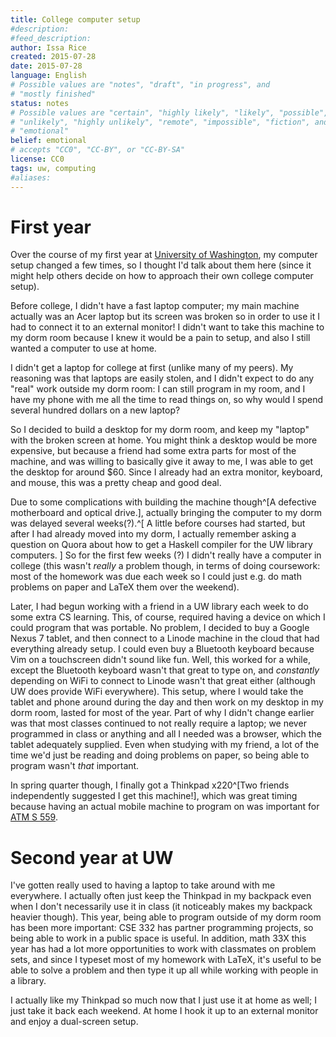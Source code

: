 ```yaml
---
title: College computer setup
#description: 
#feed_description: 
author: Issa Rice
created: 2015-07-28
date: 2015-07-28
language: English
# Possible values are "notes", "draft", "in progress", and
# "mostly finished"
status: notes
# Possible values are "certain", "highly likely", "likely", "possible",
# "unlikely", "highly unlikely", "remote", "impossible", "fiction", and
# "emotional"
belief: emotional
# accepts "CC0", "CC-BY", or "CC-BY-SA"
license: CC0
tags: uw, computing
#aliases: 
---
```


<!--- lol, bad writing ahead! proceed with caution -->

# First year

Over the course of my first year at [University of Washington](), my computer setup changed a few times, so I thought I'd talk about them here (since it might help others decide on how to approach their own college computer setup).

Before college, I didn't have a fast laptop computer; my main machine actually was an Acer laptop but its screen was broken so in order to use it I had to connect it to an external monitor! I didn't want to take this machine to my dorm room because I knew it would be a pain to setup, and also I still wanted a computer to use at home.

I didn't get a laptop for college at first (unlike many of my peers). My reasoning was that laptops are easily stolen, and I didn't expect to do any "real" work outside my dorm room: I can still program in my room, and I have my phone with me all the time to read things on, so why would I spend several hundred dollars on a new laptop?

So I decided to build a desktop for my dorm room, and keep my "laptop" with the broken screen at home.
You might think a desktop would be more expensive, but because a friend had some extra parts for most of the machine, and was willing to basically give it away to me, I was able to get the desktop for around $60.
Since I already had an extra monitor, keyboard, and mouse, this was a pretty cheap and good deal.

Due to some complications with building the machine though^[A defective motherboard and optical drive.], actually bringing the computer to my dorm was delayed several weeks(?).^[
    A little before courses had started, but after I had already moved into my dorm, I actually remember asking a question on Quora about how to get a Haskell compiler for the UW library computers.
]
So for the first few weeks (?) I didn't really have a computer in college (this wasn't *really* a problem though, in terms of doing coursework: most of the homework was due each week so I could just e.g. do math problems on paper and LaTeX them over the weekend).

Later, I had begun working with a friend in a UW library each week to do some extra CS learning.
This, of course, required having a device on which I could program that was portable.
No problem, I decided to buy a Google Nexus 7 tablet, and then connect to a Linode machine in the cloud that had everything already setup.
I could even buy a Bluetooth keyboard because Vim on a touchscreen didn't sound like fun.
Well, this worked for a while, except the Bluetooth keyboard wasn't that great to type on, and *constantly* depending on WiFi to connect to Linode wasn't that great either (although UW does provide WiFi everywhere).
This setup, where I would take the tablet and phone around during the day and then work on my desktop in my dorm room, lasted for most of the year.
Part of why I didn't change earlier was that most classes continued to not really require a laptop; we never programmed in class or anything and all I needed was a browser, which the tablet adequately supplied.
Even when studying with my friend, a lot of the time we'd just be reading and doing problems on paper, so being able to program wasn't *that* important.

In spring quarter though, I finally got a Thinkpad x220^[Two friends independently suggested I get this machine!], which was great timing because having an actual mobile machine to program on was important for [ATM S 559]().

# Second year at UW

I've gotten really used to having a laptop to take around
with me everywhere.
I actually often just keep the Thinkpad in my backpack even when I don't
necessarily use it in class (it noticeably makes my backpack heavier though).
This year, being able to program outside of my dorm room has been more
important: CSE 332 has partner programming projects, so being able to work in
a public space is useful.
In addition, math 33X this year has had a lot more opportunities to work with
classmates on problem sets, and since I typeset most of my homework with
LaTeX, it's useful to be able to solve a problem and then type it up all while
working with people in a library.

I actually like my Thinkpad so much now that I just use it at home as well; I
just take it back each weekend.
At home I hook it up to an external monitor and enjoy a dual-screen setup.
